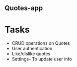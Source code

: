 ## Quotes-app

# Tasks
- CRUD operations on Quotes
- User authentication
- Like/dislike quotes
- Settings- To update user info
  


